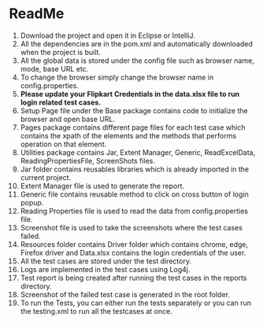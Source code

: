 # ReadMe

1. Download the project and open it in Eclipse or IntelliJ.
2. All the dependencies are in the pom.xml and automatically downloaded when the project is built.
3. All the global data is stored under the config file such as browser name, mode, base URL etc.
4. To change the browser simply change the browser name in config.properties.
5. **Please update your Flipkart Credentials in the data.xlsx file to run login related test cases.**
6. Setup Page file under the Base package contains code to initialize the browser and open base URL.
7. Pages package contains different page files for each test case which contains the xpath of the elements and the methods that performs operation on that element.
8. Utilities package contains Jar, Extent Manager, Generic, ReadExcelData, ReadingPropertiesFile, ScreenShots files.
9. Jar folder contains reusables libraries which is already imported in the current project.
10. Extent Manager file is used to generate the report.
11. Generic file contains reusable method to click on cross button of login popup.
12. Reading Properties file is used to read the data from config.properties file.
13. Screenshot file is used to take the screenshots where the test cases failed.
14. Resources folder contains Driver folder which contains chrome, edge, Firefox driver and Data.xlsx contains the login credentials of the user.
15. All the test cases are stored under the test directory.
16. Logs are implemented in the test cases using Log4j.
17. Test report is being created after running the test cases in the reports directory.
18. Screenshot of the failed test case is generated in the root folder.
19. To run the Tests, you can either run the tests separately or you can run the testing.xml to run all the testcases at once.